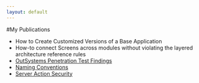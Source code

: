 ```yaml
---
layout: default
---
```

#My Publications
* How to Create Customized Versions of a Base Application
* How-to connect Screens across modules without violating the layered architecture reference rules
* [OutSystems Penetration Test Findings](OutSystemsPenTestFindings.md)
* [Naming Conventions](OutSystemsNamingConventions.md)
* [Server Action Security](ServerActionSecurity.md)
